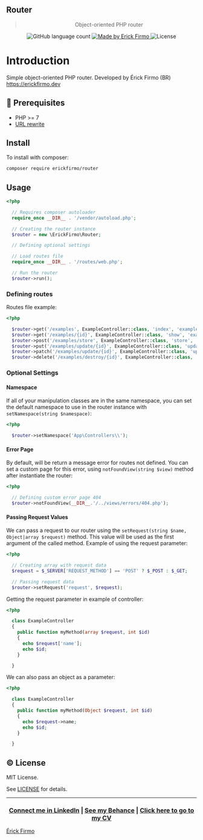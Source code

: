 ## Router

<blockquote align="center">
Object-oriented PHP router
</blockquote>


<p align="center">
  <img alt="GitHub language count" src="https://img.shields.io/github/languages/count/erickfirmo/php.router?color=%2304D361">

  <a href="https://erickfirmo.dev">
    <img alt="Made by Erick Firmo" src="https://img.shields.io/badge/made%20by-Erick%20Firmo-%2304D361">
  </a>

  <img alt="License" src="https://img.shields.io/badge/license-MIT-%2304D361">
</p>

# Introduction
Simple object-oriented PHP router. Developed by Érick Firmo (BR) https://erickfirmo.dev


## :electric_plug: Prerequisites
- PHP >= 7
- <a href="https://github.com/erickfirmo/.htaccess/blob/master/.htaccess" target="_blank">URL rewrite</a>


## Install
To install with composer:


```sh
composer require erickfirmo/router
```


## Usage
```php
<?php

  // Requires composer autoloader
  require_once __DIR__ . '/vendor/autoload.php';

  // Creating the router instance
  $router = new \ErickFirmo\Router;

  // Defining optional settings

  // Load routes file
  require_once __DIR__ . '/routes/web.php';

  // Run the router
  $router->run();

```

### Defining routes
Routes file example:
```php
<?php

  $router->get('/examples', ExampleController::class, 'index', 'examples.index');
  $router->get('/examples/{id}', ExampleController::class, 'show', 'examples.show');
  $router->post('/examples/store', ExampleController::class, 'store', 'examples.store');
  $router->put('/examples/update/{id}', ExampleController::class, 'update', 'examples.update');
  $router->patch('/examples/update/{id}', ExampleController::class, 'update', 'examples.update');
  $router->delete('/examples/destroy/{id}', ExampleController::class, 'delete', 'examples.destroy');

```

### Optional Settings

#### Namespace
If all of your manipulation classes are in the same namespace, you can set the default namespace to use in the router instance with `setNamespace(string $namespace)`:

```php
<?php

  $router->setNamespace('App\Controllers\\');

```

#### Error Page
By default, will be return a message error for routes not defined. You can set a custom page for this error, using `notFoundView(string $view)` method after instantiate the router:
```php
<?php

  // Defining custom error page 404
  $router->notFoundView(__DIR__.'/../views/errors/404.php');

```

#### Passing Request Values
We can pass a request to our router using the `setRequest(string $name, Object|array $request)` method. This value will be used as the first argument of the called method. Example of using the request parameter:
```php
<?php

  // Creating array with request data
  $request = $_SERVER['REQUEST_METHOD'] == 'POST' ? $_POST : $_GET;

  // Passing request data
  $router->setRequest('request', $request);

```
Getting the request parameter in example of controller:
```php
<?php

  class ExampleController
  {
    public function myMethod(array $request, int $id)
    {
      echo $request['name'];
      echo $id;
    }

  }

```
We can also pass an object as a parameter:
```php
<?php

  class ExampleController
  {
    public function myMethod(Object $request, int $id)
    {
      echo $request->name;
      echo $id;
    }

  }

```


## :copyright: License

MIT License.

See [LICENSE](LICENSE) for details.


<hr/>

<h3 align="center">
<a href="http://linkedin.com/in/XXXXX">Connect me in LinkedIn</a> | <a href="http://behance.net/XXXX">See my Behance</a> | <a href="https://erickfirmo.dev">Click here to go to my CV</a>
</h3>



<a href="https://erickfirmo.dev" target="_blank">Érick Firmo</a>
